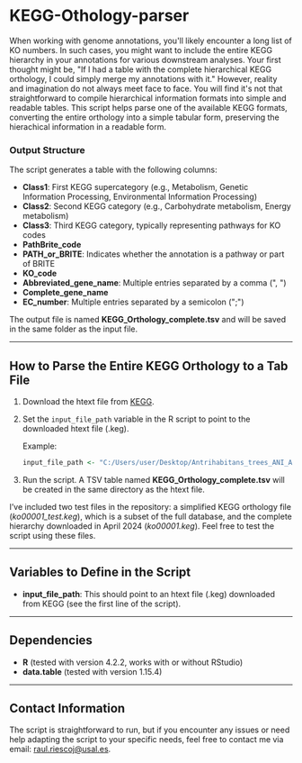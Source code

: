 # KEGG-Othology-parser
When working with genome annotations, you'll likely encounter a long list of KO numbers. In such cases, you might want to include the entire KEGG hierarchy in your annotations for various downstream analyses. Your first thought might be, "If I had a table with the complete hierarchical KEGG orthology, I could simply merge my annotations with it." However, reality and imagination do not always meet face to face. You will find it's not that straightforward to compile hierarchical information formats into simple and readable tables. This script helps parse one of the available KEGG formats, converting the entire orthology into a simple tabular form, preserving the hierachical information in a readable form.

### Output Structure
The script generates a table with the following columns:

  * **Class1**: First KEGG supercategory (e.g., Metabolism, Genetic Information Processing, Environmental Information Processing)
  * **Class2**: Second KEGG category (e.g., Carbohydrate metabolism, Energy metabolism)
  * **Class3**: Third KEGG category, typically representing pathways for KO codes
  * **PathBrite_code**
  * **PATH_or_BRITE**: Indicates whether the annotation is a pathway or part of BRITE
  * **KO_code**
  * **Abbreviated_gene_name**: Multiple entries separated by a comma (", ")
  * **Complete_gene_name**
  * **EC_number**: Multiple entries separated by a semicolon (";")

The output file is named **KEGG_Orthology_complete.tsv** and will be saved in the same folder as the input file.

---

## How to Parse the Entire KEGG Orthology to a Tab File

1. Download the htext file from [KEGG](https://www.genome.jp/kegg-bin/get_htext?ko00001).
2. Set the `input_file_path` variable in the R script to point to the downloaded htext file (.keg). 

    Example:
    ```R
    input_file_path <- "C:/Users/user/Desktop/Antrihabitans_trees_ANI_AAI/Genomes/KEGG/kegg_orthology/ko00001.keg"
    ```

3. Run the script. A TSV table named **KEGG_Orthology_complete.tsv** will be created in the same directory as the htext file.

I’ve included two test files in the repository: a simplified KEGG orthology file (*ko00001_test.keg*), which is a subset of the full database, and the complete hierarchy downloaded in April 2024 (*ko00001.keg*). Feel free to test the script using these files.

---

## Variables to Define in the Script

- **input_file_path**: This should point to an htext file (.keg) downloaded from KEGG (see the first line of the script).

---

## Dependencies

- **R** (tested with version 4.2.2, works with or without RStudio)
- **data.table** (tested with version 1.15.4)

---

## Contact Information

The script is straightforward to run, but if you encounter any issues or need help adapting the script to your specific needs, feel free to contact me via email: [raul.riescoj@usal.es](mailto:raul.riescoj@usal.es).
